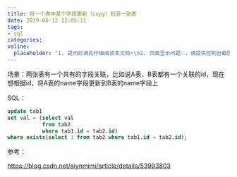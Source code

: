 ```yaml
---
title: 将一个表中某个字段更新（copy）到另一张表
date: 2019-06-12 12:05:11
tags:
- sql
categories:
valine:
  placeholder: "1. 提问前请先仔细阅读本文档⚡\n2. 页面显示问题💥，请提供控制台截图📸或者您的测试网址\n3. 其他任何报错💣，请提供详细描述和截图📸，祝食用愉快💪"
---
```


场景：两张表有一个共有的字段关联，比如说A表，B表都有一个关联的id，现在想根据id，将A表的name字段更新到B表的name字段上

SQL：

```sql
update tab1
set val = (select val
           from tab2
           where tab1.id = tab2.id)
where exists(select 1 from tab2 where tab1.id = tab2.id);
```

参考：

https://blog.csdn.net/aiynmimi/article/details/53993803
